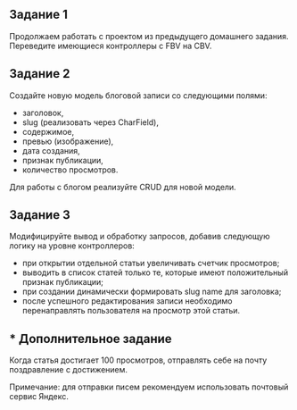 ## Задание 1
Продолжаем работать с проектом из предыдущего домашнего задания.
Переведите имеющиеся контроллеры с FBV на CBV.

## Задание 2
Создайте новую модель блоговой записи со следующими полями:
- заголовок,
- slug (реализовать через CharField),
- содержимое,
- превью (изображение),
- дата создания,
- признак публикации, 
- количество просмотров.

Для работы с блогом реализуйте CRUD для новой модели.

## Задание 3
Модифицируйте вывод и обработку запросов, добавив следующую логику на уровне контроллеров:
- при открытии отдельной статьи увеличивать счетчик просмотров;
- выводить в список статей только те, которые имеют положительный признак публикации;
- при создании динамически формировать slug name для заголовка;
- после успешного редактирования записи необходимо перенаправлять пользователя на просмотр этой статьи.

## * Дополнительное задание
Когда статья достигает 100 просмотров, отправлять себе на почту поздравление с достижением.

Примечание: для отправки писем рекомендуем использовать почтовый сервис Яндекс.